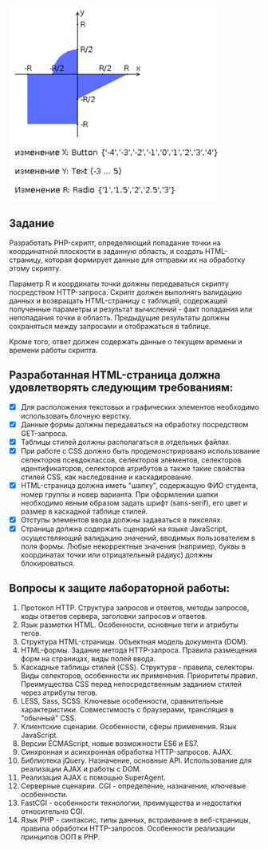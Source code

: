 ![graph](graph.png)
## Задание
Разработать PHP-скрипт, определяющий попадание точки на координатной плоскости в заданную область, и создать HTML-страницу, которая формирует данные для отправки их на обработку этому скрипту.

Параметр R и координаты точки должны передаваться скрипту посредством HTTP-запроса. Скрипт должен выполнять валидацию данных и возвращать HTML-страницу с таблицей, содержащей полученные параметры и результат вычислений - факт попадания или непопадания точки в область. Предыдущие результаты должны сохраняться между запросами и отображаться в таблице.

Кроме того, ответ должен содержать данные о текущем времени и времени работы скрипта.

## Разработанная HTML-страница должна удовлетворять следующим требованиям:
- [x] Для расположения текстовых и графических элементов необходимо использовать блочную верстку.
- [x] Данные формы должны передаваться на обработку посредством GET-запроса.
- [x] Таблицы стилей должны располагаться в отдельных файлах.
- [x] При работе с CSS должно быть продемонстрировано использование селекторов псевдоклассов, селекторов элементов, селекторов идентификаторов, селекторов атрибутов а также такие свойства стилей CSS, как наследование и каскадирование.
- [x] HTML-страница должна иметь "шапку", содержащую ФИО студента, номер группы и новер варианта. При оформлении шапки необходимо явным образом задать шрифт (sans-serif), его цвет и размер в каскадной таблице стилей.
- [x] Отступы элементов ввода должны задаваться в пикселях.
- [x] Страница должна содержать сценарий на языке JavaScript, осуществляющий валидацию значений, вводимых пользователем в поля формы. Любые некорректные значения (например, буквы в координатах точки или отрицательный радиус) должны блокироваться.

## Вопросы к защите лабораторной работы:
1. Протокол HTTP. Структура запросов и ответов, методы запросов, коды ответов сервера, заголовки запросов и ответов.
1. Язык разметки HTML. Особенности, основные теги и атрибуты тегов.
1. Структура HTML-страницы. Объектная модель документа (DOM).
1. HTML-формы. Задание метода HTTP-запроса. Правила размещения форм на страницах, виды полей ввода.
1. Каскадные таблицы стилей (CSS). Структура - правила, селекторы. Виды селекторов, особенности их применения. Приоритеты правил. Преимущества CSS перед непосредственным заданием стилей через атрибуты тегов.
1. LESS, Sass, SCSS. Ключевые особенности, сравнительные характеристики. Совместимость с браузерами, трансляция в "обычный" CSS.
1. Клиентские сценарии. Особенности, сферы применения. Язык JavaScript.
1. Версии ECMAScript, новые возможности ES6 и ES7.
1. Синхронная и асинхронная обработка HTTP-запросов. AJAX.
1. Библиотека jQuery. Назначение, основные API. Использование для реализации AJAX и работы с DOM.
1. Реализация AJAX с помощью SuperAgent.
1. Серверные сценарии. CGI - определение, назначение, ключевые особенности.
1. FastCGI - особенности технологии, преимущества и недостатки относительно CGI.
1. Язык PHP - синтаксис, типы данных, встраивание в веб-страницы, правила обработки HTTP-запросов. Особенности реализации принципов ООП в PHP.
